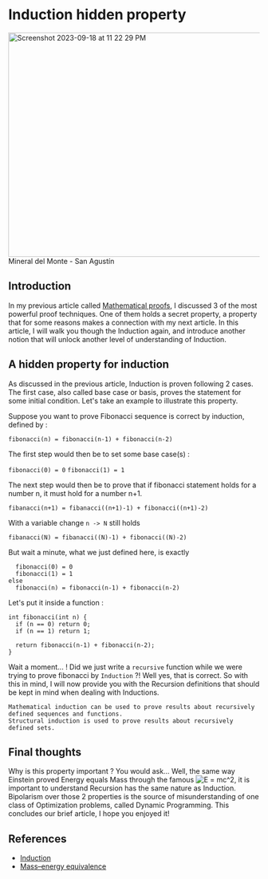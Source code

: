 # Induction hidden property

<img width="1000" height="450" alt="Screenshot 2023-09-18 at 11 22 29 PM" src="https://github.com/kounkou/kounkou.github.io/assets/2589171/35925e46-5939-4298-ac75-cf65e3e9330e">
Mineral del Monte - San Agustín

## Introduction

In my previous article called [Mathematical proofs](https://kounkou.github.io/2022/02/03/mathematical-proofs.html), I discussed 3 of the most powerful proof techniques.
One of them holds a secret property, a property that for some reasons makes a connection with my next article.
In this article, I will walk you though the Induction again, and introduce another notion that will unlock another level of understanding of Induction.


## A hidden property for induction

As discussed in the previous article, Induction is proven following 2 cases. The first case, also called base case or basis, proves the statement for some initial condition.
Let's take an example to illustrate this property.

Suppose you want to prove Fibonacci sequence is correct by induction, defined by : 


`fibonacci(n) = fibonacci(n-1) + fibonacci(n-2)`

The first step would then be to set some base case(s) : 

`fibonacci(0) = 0`
`fibonacci(1) = 1`

The next step would then be to prove that if fibonacci statement holds for a number n, it must hold for a number n+1.

`fibanacci(n+1) = fibanacci((n+1)-1) + fibonacci((n+1)-2)`

With a variable change `n -> N` still holds

`fibanacci(N) = fibanacci((N)-1) + fibonacci((N)-2)`

But wait a minute, what we just defined here, is exactly 

```
  fibonacci(0) = 0
  fibonacci(1) = 1
else  
  fibonacci(n) = fibonacci(n-1) + fibonacci(n-2)
```

Let's put it inside a function :

```
int fibonacci(int n) {
  if (n == 0) return 0;
  if (n == 1) return 1;
  
  return fibonacci(n-1) + fibonacci(n-2);
}
```

Wait a moment... ! Did we just write a `recursive` function while we were trying to prove fibonacci by `Induction` ?!
Well yes, that is correct. So with this in mind, I will now provide you with the Recursion definitions that should be kept in mind when dealing with 
Inductions.

```
Mathematical induction can be used to prove results about recursively defined sequences and functions. 
Structural induction is used to prove results about recursively defined sets.
```


## Final thoughts

Why is this property important ? You would ask... Well, the same way Einstein proved Energy equals Mass through the famous <img src="https://latex.codecogs.com/svg.image?E&space;=&space;mc^2" title="E = mc^2" />, it is important to understand 
Recursion has the same nature as Induction. Bipolarism over those 2 properties is the source of misunderstanding of one class of Optimization problems, called Dynamic
Programming. This concludes our brief article, I hope you enjoyed it!

## References 

- [Induction](https://en.wikipedia.org/wiki/Mathematical_induction)
- [Mass–energy equivalence](https://en.m.wikipedia.org/wiki/Mass%E2%80%93energy_equivalence)
